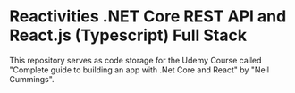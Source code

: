 # Reactivities .NET Core REST API and React.js (Typescript) Full Stack
This repository serves as code storage for the Udemy Course called "Complete guide to building an app with .Net Core and React" by "Neil Cummings". 